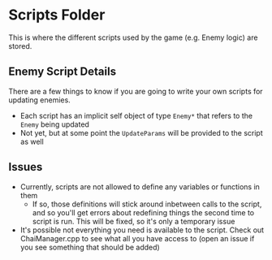 # Scripts Folder

This is where the different scripts used by the game (e.g. Enemy logic) are stored. 

## Enemy Script Details
There are a few things to know if you are going to write your own scripts for updating enemies.

* Each script has an implicit self object of type `Enemy*` that refers to the `Enemy` being updated
* Not yet, but at some point the `UpdateParams` will be provided to the script as well

## Issues

* Currently, scripts are not allowed to define any variables or functions in them
  * If so, those definitions will stick around inbetween calls to the script, and so you'll get errors about redefining things the second time to script is run. This will be fixed, so it's only a temporary issue
* It's possible not everything you need is available to the script. Check out ChaiManager.cpp to see what all you have access to (open an issue if you see something that should be added)